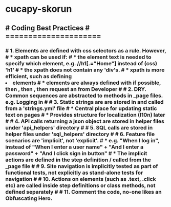 # cucapy-skorun
<h2>
# Coding Best Practices
# =====================
</h2>
<h3>
#  1. Elements are defined with css selectors as a rule. However, 
#      * xpath can be used if:
#        * the element text is needed to specify which element, e.g. //h1[.="Home"] instead of (css) 'h1'
#        * the xpath does not contain any 'div's.
#        * xpath is more efficient, such as defining <li> elements
#      * elements are always defined with <id> if possible, then <class>, then <name>, then request an <id> from Developer 
#
#  2. DRY. Common sequences are abstracted to methods in _page files. e.g. Logging in
#
#  3. Static strings are are stored in and called from a 'strings.yml' file
#      * Central place for updating static text on pages
#      * Provides structure for localization (l10n) later
#
#  4. API calls returning a json object are stored in helper files under 'api_helpers' directory 
#
#  5. SQL calls are stored in helper files under 'sql_helpers' directory
#
#  6. Feature file scenarios are 'implicit', not 'explicit'.
#      * e.g. "When I log in", instead of "When I enter a user name" + "And I enter a password" + "And I click sign in button"
#      * The implicit actions are defined in the step definition / called from the _page file
#
#  9. Site navigation is implicitly tested as part of functional tests, not explicitly as stand-alone tests for navigation
#
# 10. Actions on elements (such as .text, .click etc) are called inside step definitions or class methods, not defined separately
#
# 11. Comment the code, no-one likes an Obfuscating Hero.
</h3>